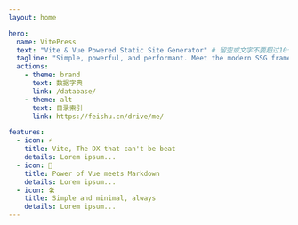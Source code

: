 ```yaml
---
layout: home

hero:
  name: VitePress
  text: "Vite & Vue Powered Static Site Generator" # 留空或文字不要超过10个字（含）
  tagline: "Simple, powerful, and performant. Meet the modern SSG framework you've always wanted." # 一行22个字
  actions:
    - theme: brand
      text: 数据字典
      link: /database/
    - theme: alt
      text: 目录索引
      link: https://feishu.cn/drive/me/

features:
  - icon: ⚡️
    title: Vite, The DX that can't be beat
    details: Lorem ipsum...
  - icon: 🖖
    title: Power of Vue meets Markdown
    details: Lorem ipsum...
  - icon: 🛠️
    title: Simple and minimal, always
    details: Lorem ipsum...
---
```

